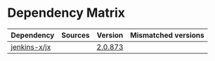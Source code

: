 # Dependency Matrix

Dependency | Sources | Version | Mismatched versions
---------- | ------- | ------- | -------------------
[jenkins-x/jx](https://github.com/jenkins-x/jx) |  | [2.0.873](https://github.com/jenkins-x/jx/releases/tag/v2.0.873) | 
